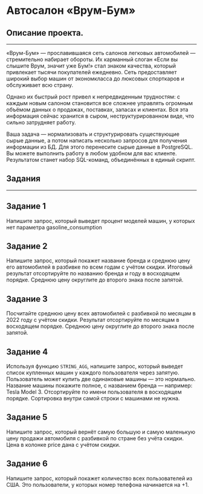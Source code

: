 # Автосалон «Врум-Бум»

## Описание проекта.

---

«Врум-Бум» — прославившаяся сеть салонов легковых автомобилей — стремительно набирает обороты. Их карманный слоган 
«Если вы слышите Врум, значит уже Бум!» стал знаком качества, который привлекает тысячи покупателей ежедневно.
Сеть предоставляет широкий выбор машин от экономкласса до люксовых спорткаров и обслуживает всю страну.

Однако их быстрый рост привел к непредвиденным трудностям: с каждым новым салоном становится все сложнее
управлять огромным объёмом данных о продажах, поставках, запасах и клиентах. Вся эта информация сейчас хранится в
сыром, неструктурированном виде, что сильно затрудняет работу.

Ваша задача — нормализовать и структурировать существующие сырые данные, а потом написать несколько запросов для
получения информации из БД. Для этого перенесите сырые данные в PostgreSQL. Вы можете выполнить работу в любом
удобном для вас клиенте. Результатом станет набор SQL-команд, объединённых в единый скрипт.

## Задания

---

## Задание 1
Напишите запрос, который выведет процент моделей машин, у которых нет параметра gasoline_consumption

## Задание 2
Напишите запрос, который покажет название бренда и среднюю цену его автомобилей в разбивке по всем годам с учётом
скидки. Итоговый результат отсортируйте по названию бренда и году в восходящем порядке.
Среднюю цену округлите до второго знака после запятой.

## Задание 3
Посчитайте среднюю цену всех автомобилей с разбивкой по месяцам в 2022 году с учётом скидки. Результат отсортируйте по 
месяцам в восходящем порядке. Среднюю цену округлите до второго знака после запятой.

## Задание 4
Используя функцию `STRING_AGG`, напишите запрос, который выведет список купленных машин у каждого пользователя через
запятую. Пользователь может купить две одинаковые машины — это нормально. Название машины покажите полное,
с названием бренда — например: Tesla Model 3. Отсортируйте по имени пользователя в восходящем порядке.
Сортировка внутри самой строки с машинами не нужна.

## Задание 5
Напишите запрос, который вернёт самую большую и самую маленькую цену продажи автомобиля с разбивкой по стране без 
учёта скидки. Цена в колонке price дана с учётом скидки.

## Задание 6
Напишите запрос, который покажет количество всех пользователей из США.
Это пользователи, у которых номер телефона начинается на +1.